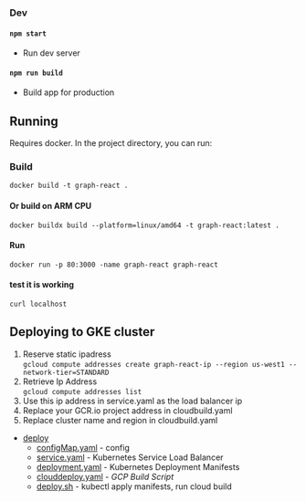 ### Dev

#### `npm start`

- Run dev server

#### `npm run build`

- Build app for production

## Running

Requires docker.
In the project directory, you can run:

### Build

`docker build -t graph-react .`

#### Or build on ARM CPU

`docker buildx build --platform=linux/amd64 -t graph-react:latest .`

#### Run

`docker run -p 80:3000 -name graph-react graph-react`

#### test it is working

`curl localhost`

## Deploying to GKE cluster

1. Reserve static ipadress <br> `gcloud compute addresses create graph-react-ip --region us-west1 --network-tier=STANDARD`
1. Retrieve Ip Address <br> `gcloud compute addresses list`
1. Use this ip address in service.yaml as the load balancer ip
1. Replace your GCR.io project address in cloudbuild.yaml
1. Replace cluster name and region in cloudbuild.yaml

- [deploy](./deploy)
  - [configMap.yaml](./deploy/configMap.yaml) - config
  - [service.yaml](./deploy/service.yaml) - Kubernetes Service Load Balancer
  - [deployment.yaml](./deploy/deployment.yaml) - Kubernetes Deployment Manifests
  - [clouddeploy.yaml](./deploy/clouddeploy.yaml) - _GCP Build Script_
  - [deploy.sh](./deploy/deploy.sh) - kubectl apply manifests, run cloud build
